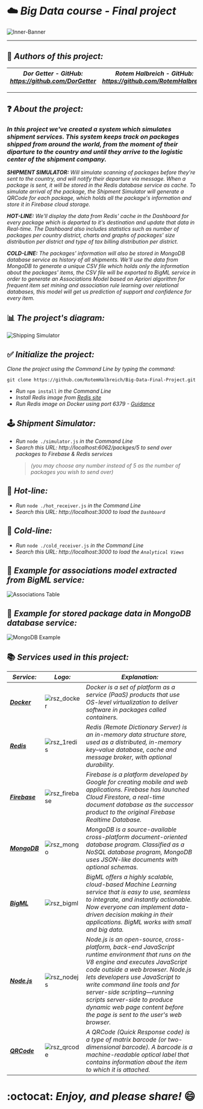 # :cloud: *Big Data course - Final project*

![Inner-Banner](https://user-images.githubusercontent.com/66558110/138529732-71124200-bb75-47f0-a6a9-52cc2c306204.jpg)

-----------------------------------------------------------------------------------------------------------
## :pencil: *Authors of this project:*
| *Dor Getter  -  GitHub: https://github.com/DorGetter* | *Rotem Halbreich  -  GitHub: https://github.com/RotemHalbreich* |
------------------------------------------------------|----------------------------------------------------
-----------------------------------------------------------------------------------------------------------
## :question: *About the project:*
### *In this project we've created a system which simulates shipment services. This system keeps track on packages shipped from around the world, from the moment of their diparture to the country and until they arrive to the logistic center of the shipment company.*


*__SHIPMENT SIMULATOR:__  Will simulate scanning of packages before they're sent to the country, and will notify their departure via message. When a package is sent, it will be stored in the Redis database service as cache. To simulate arrival of the package, the Shipment Simulator will generate a QRCode for each package, which holds all the package's information and store it in Firebase cloud storage.*

*__HOT-LINE:__  We'll display the data from Redis' cache in the Dashboard for every package which is departed to it's destination and update that data in Real-time. The Dashboard also includes statistics such as number of packages per country district, charts and graphs of packages' size distribution per district and type of tax billing distribution per district.*

*__COLD-LINE:__  The packages' information will also be stored in MongoDB database service as history of all shipments. We'll use the data from MongoDB to generate a unique CSV file which holds only the information about the packages' items, the CSV file will be exported to BigML service in order to generate an Associations Model based on Apriori algorithm for frequent item set mining and association rule learning over relational databases, this model will get us prediction of support and confidence for every item.*

## :bar_chart: *The project's diagram:*
![Shipping Simulator](https://user-images.githubusercontent.com/66558110/137342555-ea34c2d2-28d6-458f-94e8-5d74a2ec39e8.png)

## :white_check_mark: *Initialize the project:*
*Clone the project using the Command Line by typing the command:*

`git clone https://github.com/RotemHalbreich/Big-Data-Final-Project.git`
* *Run* `npm install` *in the Command Line*
* *Install Redis image from [Redis site](https://hub.docker.com/_/redis)*
* *Run Redis image on Docker using port 6379 - [Guidance ](https://www.youtube.com/watch?v=YhXeiB_1-uk&list=PL9nWRykSBSFjj3mulDfc6Al4v8ORNKzaM&index=2&ab_channel=BeABetterDev)*

## :joystick: *Shipment Simulator:*

* *Run* `node ./simulator.js` *in the Command Line*
* *Search this URL: http://localhost:6062/packges/5 to send over packages to Firebase & Redis services* 
  > *(you may choose any number instead of 5 as the number of packages you wish to send over)*

## :hot_face: *Hot-line:*
* *Run* `node ./hot_receiver.js` *in the Command Line*
* *Search this URL: http://localhost:3000 to load the `Dashboard`*

## :cold_face: *Cold-line:*
* *Run* `node ./cold_receiver.js` *in the Command Line*
* *Search this URL: http://localhost:3000 to load the `Analytical Views`*

## :thought_balloon: *Example for associations model extracted from BigML service:*
![Associations Table](https://user-images.githubusercontent.com/66558110/138527098-8dcc1c17-8e75-46dd-8cef-308a3f4a0561.png)

## :leaves: *Example for stored package data in MongoDB database service:*
![MongoDB Example](https://user-images.githubusercontent.com/66558110/138555235-afd5e8ec-2295-40e5-bf55-e8ed57335f3d.png)

## :books: *Services used in this project:*
  *Service:* | *Logo:* | *Explanation:*
------------------------------------------------------|------------------------------------------------------|------------------------------------------------------
*__[Docker](https://www.docker.com/)__* | ![rsz_docker](https://user-images.githubusercontent.com/66558110/138525534-5b80cfff-9cc8-49d8-91ee-56dad30554ac.png) | *Docker is a set of platform as a service (PaaS) products that use OS-level virtualization to deliver software in packages called containers.*
*__[Redis](https://redis.io/)__* | ![rsz_1redis](https://user-images.githubusercontent.com/66558110/138525323-e48deafc-5d80-44cb-881c-543cbb9b4328.png) | *Redis (Remote Dictionary Server) is an in-memory data structure store, used as a distributed, in-memory key–value database, cache and message broker, with optional durability.*
*__[Firebase](https://firebase.google.com/)__* | ![rsz_firebase](https://user-images.githubusercontent.com/66558110/138526112-1f4f9d97-cc27-4cfa-ae9a-748839022443.png) | *Firebase is a platform developed by Google for creating mobile and web applications. Firebase has launched Cloud Firestore, a real-time document database as the successor product to the original Firebase Realtime Database.*
*__[MongoDB](https://www.mongodb.com/)__* | ![rsz_mongo](https://user-images.githubusercontent.com/66558110/138526141-b3b75e15-ca4c-4a79-b6eb-c76c935b98d8.png) | *MongoDB is a source-available cross-platform document-oriented database program. Classified as a NoSQL database program, MongoDB uses JSON-like documents with optional schemas.*
*__[BigML](https://bigml.com/)__* | ![rsz_bigml](https://user-images.githubusercontent.com/66558110/138526204-8149be8b-c540-4a35-b475-b0b94d32e375.png) | *BigML offers a highly scalable, cloud-based Machine Learning service that is easy to use, seamless to integrate, and instantly actionable. Now everyone can implement data-driven decision making in their applications. BigML works with small and big data.*
*__[Node.js](https://nodejs.org/en/)__* | ![rsz_nodejs](https://user-images.githubusercontent.com/66558110/138526220-82e94b3d-72c3-47fc-a698-2d31bfc8cb85.png) | *Node.js is an open-source, cross-platform, back-end JavaScript runtime environment that runs on the V8 engine and executes JavaScript code outside a web browser. Node.js lets developers use JavaScript to write command line tools and for server-side scripting—running scripts server-side to produce dynamic web page content before the page is sent to the user's web browser.*
*__[QRCode](https://en.wikipedia.org/wiki/QR_code)__* | ![rsz_qrcode](https://user-images.githubusercontent.com/66558110/138526484-f97cda37-1b6c-47b3-9850-ea254c390728.png) | *A QRCode (Quick Response code) is a type of matrix barcode (or two-dimensional barcode). A barcode is a machine-readable optical label that contains information about the item to which it is attached.*

# :octocat: *Enjoy, and please share!* :smile:
